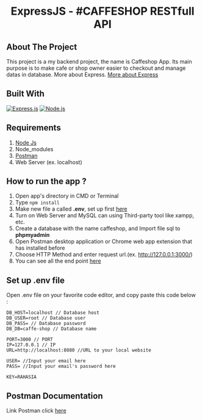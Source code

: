 <h1 align="center">ExpressJS - #CAFFESHOP RESTfull API</h1>

## About The Project

This project is a my backend project, the name is Caffeshop App. Its main purpose is to make cafe or shop owner easier to checkout and manage datas in database. More about Express. [More about Express](https://en.wikipedia.org/wiki/Express.js)

## Built With

[![Express.js](https://img.shields.io/badge/Express.js-4.x-orange.svg?style=rounded-square)](https://expressjs.com/en/starter/installing.html)
[![Node.js](https://img.shields.io/badge/Node.js-v.12.16-green.svg?style=rounded-square)](https://nodejs.org/)

## Requirements

1. <a href="https://nodejs.org/en/download/">Node Js</a>
2. Node_modules
3. <a href="https://www.getpostman.com/">Postman</a>
4. Web Server (ex. localhost)

## How to run the app ?

1. Open app's directory in CMD or Terminal
2. Type `npm install`
3. Make new file a called **.env**, set up first [here](#set-up-env-file)
4. Turn on Web Server and MySQL can using Third-party tool like xampp, etc.
5. Create a database with the name caffeshop, and Import file sql to **phpmyadmin**
6. Open Postman desktop application or Chrome web app extension that has installed before
7. Choose HTTP Method and enter request url.(ex. http://127.0.0.1:3000/)
8. You can see all the end point [here](#postman-documentation)

## Set up .env file

Open .env file on your favorite code editor, and copy paste this code below :

```
DB_HOST=localhost // Database host
DB_USER=root // Database user
DB_PASS= // Database password
DB_DB=caffe-shop // Database name

PORT=3000 // PORT
IP=127.0.0.1 // IP
URL=http://localhost:8080 //URL to your local website

USER= //Input your email here
PASS= //Input your email's password here

KEY=RAHASIA
```

## Postman Documentation

Link Postman click [here](#https://documenter.getpostman.com/view/11699211/TVRoX655)

